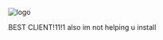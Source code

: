 ![logo](https://user-images.githubusercontent.com/90225461/213605624-ab3fab3e-2961-475a-8db2-d3262b49d028.png)

BEST CLIENT!11!1
also im not helping u install
